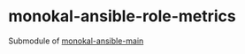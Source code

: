 # monokal-ansible-role-metrics
Submodule of [monokal-ansible-main](https://github.com/monokal/monokal-ansible-main)
